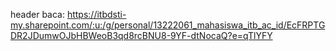 header baca: https://itbdsti-my.sharepoint.com/:u:/g/personal/13222061_mahasiswa_itb_ac_id/EcFRPTGDR2JDumwOJbHBWeoB3qd8rcBNU8-9YF-dtNocaQ?e=qTlYFY


